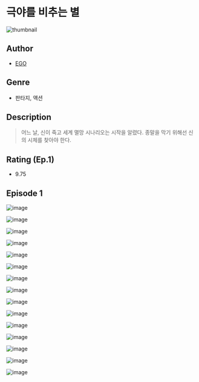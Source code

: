# 극야를 비추는 별
![thumbnail](https://image-comic.pstatic.net/user_contents_data/challenge_comic/2023/05/24/318332/upload_3775814418545468727_480x623.jpeg)

## Author
- [EGO](https://comic.naver.com/artistTitle?id=318332)

## Genre
- 판타지, 액션

## Description
> 어느 날, 신이 죽고 세계 멸망 시나리오는 시작을 알렸다. 종말을 막기 위해선 신의 시체를 찾아야 한다.


## Rating (Ep.1)
- 9.75

## Episode 1
![image](https://image-comic.pstatic.net/user_contents_data/challenge_comic/2023/05/25/318332/upload_3990805242889582950.jpeg)

![image](https://image-comic.pstatic.net/user_contents_data/challenge_comic/2023/05/25/318332/upload_7219380360939058534.jpeg)

![image](https://image-comic.pstatic.net/user_contents_data/challenge_comic/2023/05/25/318332/upload_3918806988086064184.jpeg)

![image](https://image-comic.pstatic.net/user_contents_data/challenge_comic/2023/05/25/318332/upload_3919875721189680482.jpeg)

![image](https://image-comic.pstatic.net/user_contents_data/challenge_comic/2023/05/25/318332/upload_3919320468606444598.jpeg)

![image](https://image-comic.pstatic.net/user_contents_data/challenge_comic/2023/05/25/318332/upload_3631084804578227255.jpeg)

![image](https://image-comic.pstatic.net/user_contents_data/challenge_comic/2023/05/25/318332/upload_7365979556168611938.jpeg)

![image](https://image-comic.pstatic.net/user_contents_data/challenge_comic/2023/05/25/318332/upload_3702914602090390630.jpeg)

![image](https://image-comic.pstatic.net/user_contents_data/challenge_comic/2023/05/25/318332/upload_7149805687461274209.jpeg)

![image](https://image-comic.pstatic.net/user_contents_data/challenge_comic/2023/05/25/318332/upload_3978479704657310512.jpeg)

![image](https://image-comic.pstatic.net/user_contents_data/challenge_comic/2023/05/25/318332/upload_7149802178392372792.jpeg)

![image](https://image-comic.pstatic.net/user_contents_data/challenge_comic/2023/05/25/318332/upload_3617624381334053218.jpeg)

![image](https://image-comic.pstatic.net/user_contents_data/challenge_comic/2023/05/25/318332/upload_4135541839671670832.jpeg)

![image](https://image-comic.pstatic.net/user_contents_data/challenge_comic/2023/05/25/318332/upload_4049358595591319857.jpeg)

![image](https://image-comic.pstatic.net/user_contents_data/challenge_comic/2023/05/25/318332/upload_3905526007890983265.jpeg)
